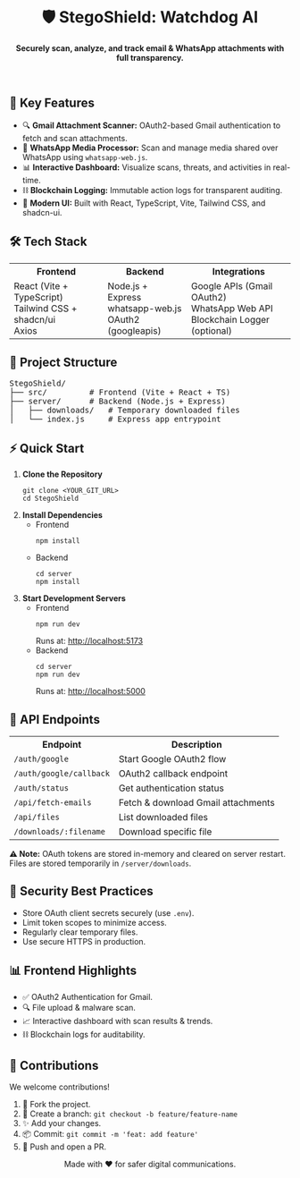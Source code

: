 <!-- README.md (HTML format for GitHub) -->

<h1 align="center">🛡️ StegoShield: Watchdog AI</h1>
<p align="center"><b>Securely scan, analyze, and track email & WhatsApp attachments with full transparency.</b></p>
<br/>

<h2>🚀 Key Features</h2>
<ul>
  <li>🔍 <b>Gmail Attachment Scanner:</b> OAuth2-based Gmail authentication to fetch and scan attachments.</li>
  <li>💬 <b>WhatsApp Media Processor:</b> Scan and manage media shared over WhatsApp using <code>whatsapp-web.js</code>.</li>
  <li>📊 <b>Interactive Dashboard:</b> Visualize scans, threats, and activities in real-time.</li>
  <li>⛓️ <b>Blockchain Logging:</b> Immutable action logs for transparent auditing.</li>
  <li>🎨 <b>Modern UI:</b> Built with React, TypeScript, Vite, Tailwind CSS, and shadcn-ui.</li>
</ul>

<h2>🛠️ Tech Stack</h2>
<table>
  <tr>
    <th>Frontend</th>
    <th>Backend</th>
    <th>Integrations</th>
  </tr>
  <tr>
    <td>
      React (Vite + TypeScript)<br/>
      Tailwind CSS + shadcn/ui<br/>
      Axios
    </td>
    <td>
      Node.js + Express<br/>
      whatsapp-web.js<br/>
      OAuth2 (googleapis)
    </td>
    <td>
      Google APIs (Gmail OAuth2)<br/>
      WhatsApp Web API<br/>
      Blockchain Logger (optional)
    </td>
  </tr>
</table>

<h2>📁 Project Structure</h2>
<pre>
StegoShield/
├── src/         # Frontend (Vite + React + TS)
├── server/      # Backend (Node.js + Express)
│   ├── downloads/   # Temporary downloaded files
│   └── index.js     # Express app entrypoint
</pre>

<h2>⚡ Quick Start</h2>
<ol>
  <li><b>Clone the Repository</b>
    <pre><code>git clone &lt;YOUR_GIT_URL&gt;
cd StegoShield</code></pre>
  </li>
  <li><b>Install Dependencies</b>
    <ul>
      <li>Frontend
        <pre><code>npm install</code></pre>
      </li>
      <li>Backend
        <pre><code>cd server
npm install</code></pre>
      </li>
    </ul>
  </li>
  <li><b>Start Development Servers</b>
    <ul>
      <li>Frontend
        <pre><code>npm run dev</code></pre>
        Runs at: <a href="http://localhost:5173">http://localhost:5173</a>
      </li>
      <li>Backend
        <pre><code>cd server
npm run dev</code></pre>
        Runs at: <a href="http://localhost:5000">http://localhost:5000</a>
      </li>
    </ul>
  </li>
</ol>

<h2>🔗 API Endpoints</h2>
<table>
  <tr><th>Endpoint</th><th>Description</th></tr>
  <tr><td><code>/auth/google</code></td><td>Start Google OAuth2 flow</td></tr>
  <tr><td><code>/auth/google/callback</code></td><td>OAuth2 callback endpoint</td></tr>
  <tr><td><code>/auth/status</code></td><td>Get authentication status</td></tr>
  <tr><td><code>/api/fetch-emails</code></td><td>Fetch & download Gmail attachments</td></tr>
  <tr><td><code>/api/files</code></td><td>List downloaded files</td></tr>
  <tr><td><code>/downloads/:filename</code></td><td>Download specific file</td></tr>
</table>

<p><b>⚠️ Note:</b> OAuth tokens are stored in-memory and cleared on server restart. Files are stored temporarily in <code>/server/downloads</code>.</p>

<h2>🔐 Security Best Practices</h2>
<ul>
  <li>Store OAuth client secrets securely (use <code>.env</code>).</li>
  <li>Limit token scopes to minimize access.</li>
  <li>Regularly clear temporary files.</li>
  <li>Use secure HTTPS in production.</li>
</ul>

<h2>📊 Frontend Highlights</h2>
<ul>
  <li>✅ OAuth2 Authentication for Gmail.</li>
  <li>🔍 File upload & malware scan.</li>
  <li>📈 Interactive dashboard with scan results & trends.</li>
  <li>⛓️ Blockchain logs for auditability.</li>
</ul>

<h2>🤝 Contributions</h2>
<p>We welcome contributions!</p>
<ol>
  <li>🍴 Fork the project.</li>
  <li>🌱 Create a branch: <code>git checkout -b feature/feature-name</code></li>
  <li>✨ Add your changes.</li>
  <li>📦 Commit: <code>git commit -m 'feat: add feature'</code></li>
  <li>🔄 Push and open a PR.</li>
</ol>

<p align="center">Made with ❤️ for safer digital communications.</p>
